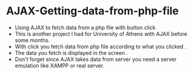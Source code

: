 # AJAX-Getting-data-from-php-file
- Using AJAX to fetch data from a php file with button click
- This is another project I had for University of Athens with AJAX before some months.
- With click you fetch data from php file according to what you clicked .
- The data you fetch is displayed in the screen .
- Don't forget since AJAX takes data from server you need a server emulation like XAMPP or real server.
